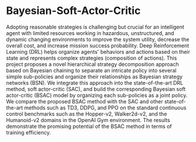 # Bayesian-Soft-Actor-Critic

  Adopting reasonable strategies is challenging but crucial for an intelligent agent with limited resources working in hazardous, unstructured, and dynamic changing environments to improve the system utility, decrease the overall cost, and increase mission success probability. Deep Reinforcement Learning (DRL) helps organize agents' behaviors and actions based on their state and represents complex strategies (composition of actions). This project proposes a novel hierarchical strategy decomposition approach based on Bayesian chaining to separate an intricate policy into several simple sub-policies and organize their relationships as Bayesian strategy networks (BSN). We integrate this approach into the state-of-the-art DRL method, soft actor-critic (SAC), and build the corresponding Bayesian soft actor-critic (BSAC) model by organizing each sub-policies as a joint policy. We compare the proposed BSAC method with the SAC and other state-of-the-art methods such as TD3, DDPG, and PPO on the standard continuous control benchmarks such as the Hopper-v2, Walker2d-v2, and the Humanoid-v2 domains in the OpenAI Gym environment. The results demonstrate the promising potential of the BSAC method in terms of training efficiency.
